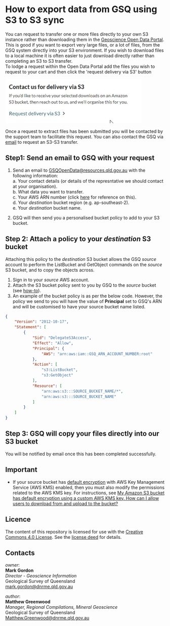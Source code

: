# How to export data from GSQ using S3 to S3 sync

You can request to transfer one or more files directly to your own S3 instance rather than downloading them in the [Geoscience Open Data Portal](https://geoscience.data.qld.gov.au/).  This is good if you want to export very large files, or a lot of files, from the GSQ system directly into your S3 environment. If you wish to download files to a local machine it is often easier to just download directly rather than completing an S3 to S3 transfer.  
To lodge a request within the Open Data Portal add the files you wish to request to your cart and then click the 'request delivery via S3' button

![S3 Button](https://github.com/geological-survey-of-queensland/share-data-with-gsq/blob/Update/model/S3%20Button.jpg)

Once a request to extract files has been submitted you will be contacted by the support team to facilitate this request.  You can also contact the GSQ via [email](mailto:gsqopendata@resources.qld.gov.au) to request an S3-S3 transfer.


## Step1: Send an email to GSQ with your request

1. Send an email to GSQOpenData@resources.qld.gov.au with the following information:  
    a.  Your contact details (or details of the represntative we should contact at your organisation).  
    b.  What data you want to transfer.  
    c.  Your AWS ARN number (click [here](https://github.com/geological-survey-of-queensland/share-data-with-gsq/blob/Update/model/get-acct-num.png) for reference on this).  
    d.  Your *destination* bucket region (e.g. ap-southeast-2).  
    e.  Your *destination* bucket name.  

2. GSQ will then send you a personalised bucket policy to add to your S3 bucket.  

## Step 2: Attach a policy to your *destination* S3 bucket

Attaching this policy to the *destination* S3 bucket allows the GSQ *source* account to perform the ListBucket and GetObject commands on the *source* S3 bucket, and to copy the objects across.  

1. Sign in to your *source* AWS account.  
2. Attach the S3 bucket policy sent to you by GSQ to the *source* bucket (see [how-to](https://docs.aws.amazon.com/AmazonS3/latest/dev/example-bucket-policies.html)).  
3. An example of the bucket policy is as per the below code. However, the policy we send to you will have the value of **Principal** set to GSQ's ARN and will be customised to have your source bucket name listed.

```json
{
    "Version": "2012-10-17",
    "Statement": [
        {
            "Sid": "DelegateS3Access",
            "Effect": "Allow",
            "Principal": {
                "AWS": "arn:aws:iam::GSQ_ARN_ACCOUNT_NUMBER:root"
            },
            "Action": [
                "s3:ListBucket",
                "s3:GetObject"
            ],
            "Resource": [
                "arn:aws:s3:::SOURCE_BUCKET_NAME/*",
                "arn:aws:s3:::SOURCE_BUCKET_NAME"
            ]
        }
    ]
}
```

## Step 3: GSQ will copy your files directly into our S3 bucket

You will be notified by email once this has been completed successfully.


## Important

* If your source bucket has [default encryption](https://docs.aws.amazon.com/AmazonS3/latest/dev/bucket-encryption.html) with AWS Key Management Service (AWS KMS) enabled, then you must also modify the permissions related to the AWS KMS key. For instructions, see [My Amazon S3 bucket has default encryption using a custom AWS KMS key. How can I allow users to download from and upload to the bucket?](https://aws.amazon.com/premiumsupport/knowledge-center/s3-bucket-access-default-encryption/)  

## Licence

The content of this repository is licensed for use with the [Creative Commons 4.0 License](https://creativecommons.org/licenses/by/4.0/). See the [license deed](LICENSE) for details.

## Contacts

*owner*:  
**Mark Gordon**  
*Director - Geoscience Information*  
Geological Survey of Queensland  
<mark.gordon@dnrme.qld.gov.au>  

*author*:  
**Matthew Greenwood**  
*Manager, Regional Compilations, Mineral Geoscience*  
Geological Survey of Queensland  
<Matthew.Greenwood@dnrme.qld.gov.au>
